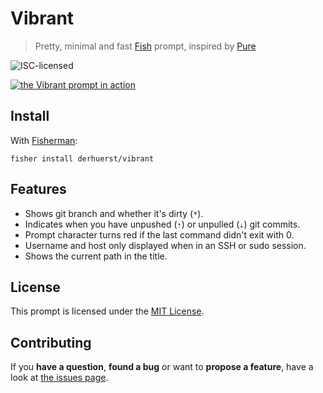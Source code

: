 # Vibrant

> Pretty, minimal and fast [Fish](http://fishshell.com) prompt, inspired by [Pure](https://github.com/vkovtash/pure)

![ISC-licensed](https://img.shields.io/github/license/derhuerst/vibrant.svg)

[![the Vibrant prompt in action](https://asciinema.org/a/38749.png)](https://asciinema.org/a/38749)


## Install

With [Fisherman](https://github.com/fisherman/fisherman):

```shell
fisher install derhuerst/vibrant
```


## Features

* Shows git branch and whether it's dirty (`*`).
* Indicates when you have unpushed (`⇡`) or unpulled (`⇣`) git commits.
* Prompt character turns red if the last command didn't exit with 0.
* Username and host only displayed when in an SSH or sudo session.
* Shows the current path in the title.


## License

This prompt is licensed under the [MIT License](LICENSE).


## Contributing

If you **have a question**, **found a bug** or want to **propose a feature**, have a look at [the issues page](https://github.com/derhuerst/vibrant/issues).

